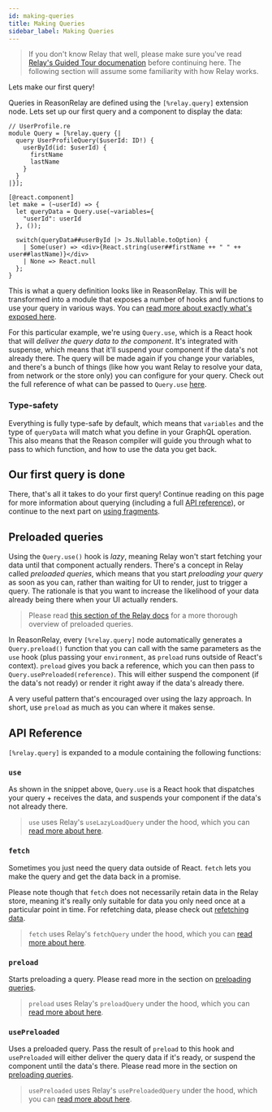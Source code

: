 ```yaml
---
id: making-queries
title: Making Queries
sidebar_label: Making Queries
---
```


> If you don't know Relay that well, please make sure you've read [Relay's Guided Tour documenation](https://relay.dev/docs/en/experimental/a-guided-tour-of-relay) before continuing here. The following section will assume some familiarity with how Relay works.

Lets make our first query!

Queries in ReasonRelay are defined using the `[%relay.query]` extension node. Lets set up our first query and a component to display the data:

```reason
// UserProfile.re
module Query = [%relay.query {|
  query UserProfileQuery($userId: ID!) {
    userById(id: $userId) {
      firstName
      lastName
    }
  }
|}];

[@react.component]
let make = (~userId) => {
  let queryData = Query.use(~variables={
    "userId": userId
  }, ());

  switch(queryData##userById |> Js.Nullable.toOption) {
    | Some(user) => <div>{React.string(user##firstName ++ " " ++ user##lastName)}</div>
    | None => React.null
  };
}
```

This is what a query definition looks like in ReasonRelay. This will be transformed into a module that exposes a number of hooks and functions to use your query in various ways. You can [read more about exactly what's exposed here](#api-reference).

For this particular example, we're using `Query.use`, which is a React hook that will _deliver the query data to the component_. It's integrated with suspense, which means that it'll suspend your component if the data's not already there. The query will be made again if you change your variables, and there's a bunch of things (like how you want Relay to resolve your data, from network or the store only) you can configure for your query. Check out the full reference of what can be passed to `Query.use` [here](#use).

### Type-safety

Everything is fully type-safe by default, which means that `variables` and the type of `queryData` will match what you define in your GraphQL operation. This also means that the Reason compiler will guide you through what to pass to which function, and how to use the data you get back.

## Our first query is done

There, that's all it takes to do your first query! Continue reading on this page for more information about querying (including a full [API reference](#api-reference)), or continue to the next part on [using fragments](using-fragments).

## Preloaded queries

Using the `Query.use()` hook is _lazy_, meaning Relay won't start fetching your data until that component actually renders. There's a concept in Relay called _preloaded queries_, which means that you start _preloading your query_ as soon as you can, rather than waiting for UI to render, just to trigger a query. The rationale is that you want to increase the likelihood of your data already being there when your UI actually renders.

> Please read [this section of the Relay docs](https://relay.dev/docs/en/experimental/api-reference#usepreloadedquery) for a more thorough overview of preloaded queries.

In ReasonRelay, every `[%relay.query]` node automatically generates a `Query.preload()` function that you can call with the same parameters as the `use` hook (plus passing your `environment`, as `preload` runs outside of React's context). `preload` gives you back a reference, which you can then pass to `Query.usePreloaded(reference)`. This will either suspend the component (if the data's not ready) or render it right away if the data's already there.

A very useful pattern that's encouraged over using the lazy approach. In short, use `preload` as much as you can where it makes sense.

## API Reference

`[%relay.query]` is expanded to a module containing the following functions:

### `use`

As shown in the snippet above, `Query.use` is a React hook that dispatches your query + receives the data, and suspends your component if the data's not already there.

> `use` uses Relay's `useLazyLoadQuery` under the hood, which you can [read more about here](https://relay.dev/docs/en/experimental/api-reference#uselazyloadquery).

### `fetch`

Sometimes you just need the query data outside of React. `fetch` lets you make the query and get the data back in a promise.

Please note though that `fetch` does not necessarily retain data in the Relay store, meaning it's really only suitable for data you only need once at a particular point in time. For refetching data, please check out [refetching data](refetching-data).

> `fetch` uses Relay's `fetchQuery` under the hood, which you can [read more about here](https://relay.dev/docs/en/experimental/api-reference#fetchquery).

### `preload`

Starts preloading a query. Please read more in the section on [preloading queries](#preloaded-queries).

> `preload` uses Relay's `preloadQuery` under the hood, which you can [read more about here](https://relay.dev/docs/en/experimental/api-reference#preloadquery).

### `usePreloaded`

Uses a preloaded query. Pass the result of `preload` to this hook and `usePreloaded` will either deliver the query data if it's ready, or suspend the component until the data's there. Please read more in the section on [preloading queries](#preloaded-queries).

> `usePreloaded` uses Relay's `usePreloadedQuery` under the hood, which you can [read more about here](https://relay.dev/docs/en/experimental/api-reference#usepreloadedquery).
